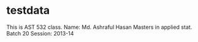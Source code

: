# testdata
This is AST 532 class.
Name: Md. Ashraful Hasan
Masters in applied stat.
Batch 20
Session: 2013-14
